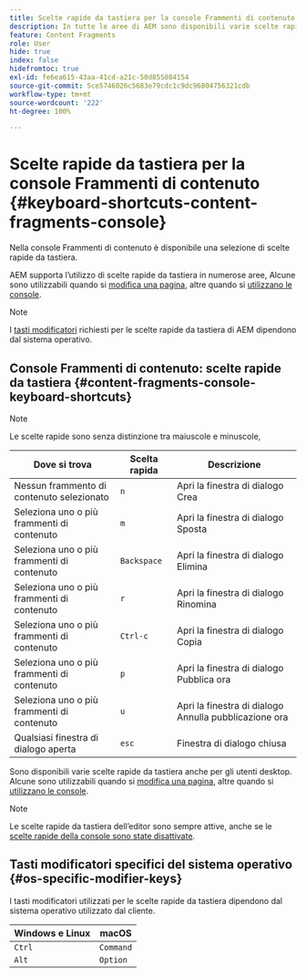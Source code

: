 ```yaml
---
title: Scelte rapide da tastiera per la console Frammenti di contenuto
description: In tutte le aree di AEM sono disponibili varie scelte rapide da tastiera, comprese quelle per la gestione dei frammenti di contenuto
feature: Content Fragments
role: User
hide: true
index: false
hidefromtoc: true
exl-id: fe6ea615-43aa-41cd-a21c-50d855084154
source-git-commit: 5ce5746026c5683e79cdc1c9dc96804756321cdb
workflow-type: tm+mt
source-wordcount: '222'
ht-degree: 100%

---
```


# Scelte rapide da tastiera per la console Frammenti di contenuto {#keyboard-shortcuts-content-fragments-console}

<!--
hide: yes
index: no
hidefromtoc: yes
-->

Nella console Frammenti di contenuto è disponibile una selezione di scelte rapide da tastiera.

AEM supporta l’utilizzo di scelte rapide da tastiera in numerose aree, Alcune sono utilizzabili quando si [modifica una pagina](/help/sites-cloud/authoring/fundamentals/keyboard-shortcuts.md), altre quando si [utilizzano le console](/help/sites-cloud/authoring/getting-started/keyboard-shortcuts.md).

>[!NOTE]
>
>I [tasti modificatori](#os-specific-modifier-keys) richiesti per le scelte rapide da tastiera di AEM dipendono dal sistema operativo.

## Console Frammenti di contenuto: scelte rapide da tastiera {#content-fragments-console-keyboard-shortcuts}

>[!NOTE]
>
>Le scelte rapide sono senza distinzione tra maiuscole e minuscole,

| Dove si trova | Scelta rapida | Descrizione |
|---|---|---|
| Nessun frammento di contenuto selezionato | `n` | Apri la finestra di dialogo Crea |
| Seleziona uno o più frammenti di contenuto | `m` | Apri la finestra di dialogo Sposta |
| Seleziona uno o più frammenti di contenuto | `Backspace` | Apri la finestra di dialogo Elimina |
| Seleziona uno o più frammenti di contenuto | `r` | Apri la finestra di dialogo Rinomina |
| Seleziona uno o più frammenti di contenuto | `Ctrl-c` | Apri la finestra di dialogo Copia |
| Seleziona uno o più frammenti di contenuto | `p` | Apri la finestra di dialogo Pubblica ora |
| Seleziona uno o più frammenti di contenuto | `u` | Apri la finestra di dialogo Annulla pubblicazione ora |
| Qualsiasi finestra di dialogo aperta | `esc` | Finestra di dialogo chiusa |

Sono disponibili varie scelte rapide da tastiera anche per gli utenti desktop. Alcune sono utilizzabili quando si [modifica una pagina](/help/sites-cloud/authoring/fundamentals/keyboard-shortcuts.md), altre quando si [utilizzano le console](/help/sites-cloud/authoring/getting-started/keyboard-shortcuts.md).

>[!NOTE]
>
>Le scelte rapide da tastiera dell’editor sono sempre attive, anche se le [scelte rapide della console sono state disattivate](/help/sites-cloud/authoring/getting-started/keyboard-shortcuts.md#deactivating-keyboard-shortcuts).

## Tasti modificatori specifici del sistema operativo {#os-specific-modifier-keys}

I tasti modificatori utilizzati per le scelte rapide da tastiera dipendono dal sistema operativo utilizzato dal cliente.

| Windows e Linux | macOS |
|---|---|
| `Ctrl` | `Command` |
| `Alt` | `Option` |
